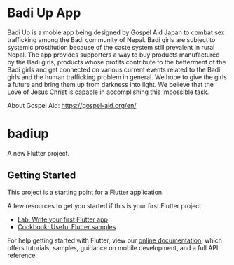 # Badi Up App
Badi Up is a moble app being designed by Gospel Aid Japan to combat sex trafficking among the Badi community of Nepal. Badi girls are subject to systemic prostitution because of the caste system still prevalent in rural Nepal. 
The app provides supporters a way to buy products manufactured by the Badi girls, products whose profits contribute to the betterment of the Badi girls and get connected on various current events related to the Badi girls and the human trafficking problem in general. 
We hope to give the girls a future and bring them up from darkness into light. We believe that the Love of Jesus Christ is capable in accomplishing this impossible task.

About Gospel Aid: https://gospel-aid.org/en/


# badiup

A new Flutter project.

## Getting Started

This project is a starting point for a Flutter application.

A few resources to get you started if this is your first Flutter project:

- [Lab: Write your first Flutter app](https://flutter.dev/docs/get-started/codelab)
- [Cookbook: Useful Flutter samples](https://flutter.dev/docs/cookbook)

For help getting started with Flutter, view our
[online documentation](https://flutter.dev/docs), which offers tutorials,
samples, guidance on mobile development, and a full API reference.
